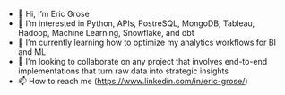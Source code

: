 - 👋 Hi, I’m Eric Grose
- 👀 I’m interested in Python, APIs, PostreSQL, MongoDB, Tableau, Hadoop, Machine Learning, Snowflake, and dbt
- 🌱 I’m currently learning how to optimize my analytics workflows for BI and ML
- 💞️ I’m looking to collaborate on any project that involves end-to-end implementations that turn raw data into strategic insights
- 📫 How to reach me (https://www.linkedin.com/in/eric-grose/)

<!---
EricGrose7/EricGrose7 is a ✨ special ✨ repository because its `README.md` (this file) appears on your GitHub profile.
You can click the Preview link to take a look at your changes.
--->
